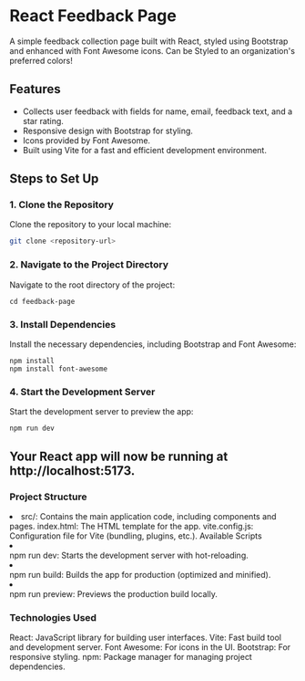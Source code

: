 # React Feedback Page  

A simple feedback collection page built with React, styled using Bootstrap and enhanced with Font Awesome icons. Can be Styled to an organization's preferred colors!

## Features  

- Collects user feedback with fields for name, email, feedback text, and a star rating.  
- Responsive design with Bootstrap for styling.  
- Icons provided by Font Awesome.  
- Built using Vite for a fast and efficient development environment.  

## Steps to Set Up  

### 1. Clone the Repository  

Clone the repository to your local machine:  

```bash  
git clone <repository-url>  
```

### 2. Navigate to the Project Directory
Navigate to the root directory of the project:
```
cd feedback-page
```
### 3. Install Dependencies
Install the necessary dependencies, including Bootstrap and Font Awesome:
```
npm install  
npm install font-awesome  
```
### 4. Start the Development Server
Start the development server to preview the app:
```
npm run dev
```
Your React app will now be running at http://localhost:5173.
--------------------------------------------------------------
### Project Structure
<li> 
  src/: Contains the main application code, including components and pages.
index.html: The HTML template for the app.
vite.config.js: Configuration file for Vite (bundling, plugins, etc.).
Available Scripts
</li>
<li></li>npm run dev: Starts the development server with hot-reloading.</li>
<li></li>npm run build: Builds the app for production (optimized and minified).</li>
<li></li>npm run preview: Previews the production build locally.</li>

### Technologies Used
React: JavaScript library for building user interfaces.
Vite: Fast build tool and development server.
Font Awesome: For icons in the UI.
Bootstrap: For responsive styling.
npm: Package manager for managing project dependencies.



